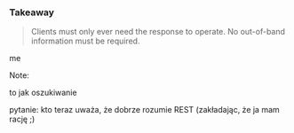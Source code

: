 ### Takeaway

> Clients must only ever need the response to operate.
> No <span class="fragment highlight-red">out-of-band information</span> must be required.

<!-- .element class="attribution" -->
me

Note:

to jak oszukiwanie

pytanie: kto teraz uważa, że dobrze rozumie REST (zakładając, że ja mam rację ;)
